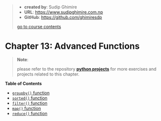 > - **created by**: Sudip Ghimire
> - **URL**: https://www.sudipghimire.com.np
> - **GitHub**: https://github.com/ghimiresdp
>
> [go to course contents](https://github.com/ghimiresdp/python-notes/)

# Chapter 13: Advanced Functions

> **Note**:
>
> please refer to the repository
> **[python projects](https://github.com/ghimiresdp/python-projects)** for more
> exercises and projects related to this chapter.

**Table of Contents**

- [`groupby()` function](chapter-13.1-groupby.md)
- [`sorted()` function](chapter-13.2-sorted.md)
- [`filter()` function](chapter-13.3-filter.md)
- [`map()` function](chapter-13.4-map.md)
- [`reduce()` function](chapter-13.5-reduce.md)
